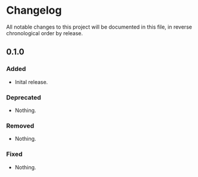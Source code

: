 # Changelog

All notable changes to this project will be documented in this file, in reverse chronological order by release.

## 0.1.0

### Added

- Inital release.

### Deprecated

- Nothing.

### Removed

- Nothing.

### Fixed

- Nothing.
